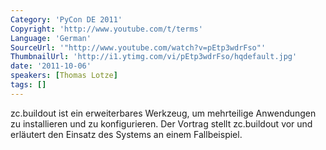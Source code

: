 ```yaml
---
Category: 'PyCon DE 2011'
Copyright: 'http://www.youtube.com/t/terms'
Language: 'German'
SourceUrl: '"http://www.youtube.com/watch?v=pEtp3wdrFso"'
ThumbnailUrl: 'http://i1.ytimg.com/vi/pEtp3wdrFso/hqdefault.jpg'
date: '2011-10-06'
speakers: [Thomas Lotze]
tags: []
---
```

zc.buildout ist ein erweiterbares Werkzeug, um mehrteilige Anwendungen zu installieren und zu konfigurieren. Der Vortrag stellt zc.buildout vor und erläutert den Einsatz des Systems an einem Fallbeispiel.